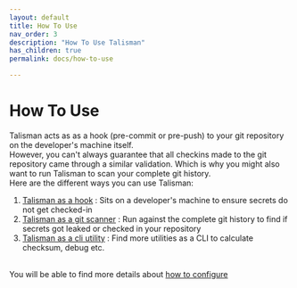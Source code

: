 ```yaml
---
layout: default
title: How To Use
nav_order: 3
description: "How To Use Talisman" 
has_children: true
permalink: docs/how-to-use

---
```


# How To Use

Talisman acts as as a hook (pre-commit or pre-push) to your git repository on the developer's machine itself. 
<br> However, you can't always guarantee that all checkins made to the git repository came through a similar validation. Which is why you might also want to run Talisman to scan your complete git history.
<br> Here are the different ways you can use Talisman:
1. [Talisman as a hook](./as-a-hook.md) : Sits on a developer's machine to ensure secrets do not get checked-in
2. [Talisman as a git scanner](./as-a-git-scanner.md) : Run against the complete git history to find if secrets got leaked or checked in your repository
3. [Talisman as a cli utility](./as-a-utility.md) : Find more utilities as a CLI to calculate checksum, debug etc.

<br> You will be able to find more details about [how to configure](docs/configuring-talisman)
 
